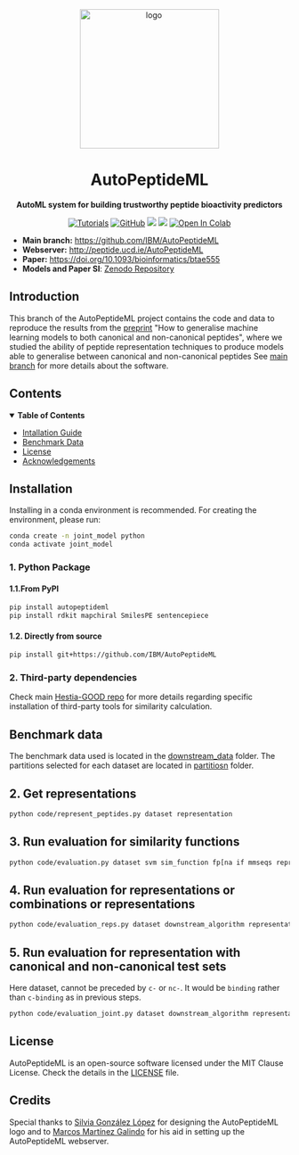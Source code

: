 <div align="center">

  <picture>
    <source media="(prefers-color-scheme: light)" srcset="https://ibm.github.io/AutoPeptideML/imgs/APML_light.png" height="250x">
    <img alt="logo" src="https://ibm.github.io/AutoPeptideML/imgs/APML_dark.png">
  </picture>

  <h1>AutoPeptideML</h1>

  <p>
    <strong>AutoML system for building trustworthy peptide bioactivity predictors</strong>
  </p>

  <p>    
    
<a href="https://ibm.github.io/AutoPeptideML/"><img alt="Tutorials" src="https://img.shields.io/badge/docs-tutorials-green" /></a>
<a href="https://github.com/IBM/AutoPeptideML/blob/main/LICENSE"><img alt="GitHub" src="https://img.shields.io/github/license/IBM/AutoPeptideML" /></a>
<a href="https://pypi.org/project/autopeptideml/"><img src="https://img.shields.io/pypi/v/autopeptideml" /></a>
<a href="https://static.pepy.tech/project/autopeptideml/"><img src="https://static.pepy.tech/badge/autopeptideml" /></a>
<a target="_blank" href="https://colab.research.google.com/github/IBM/AutoPeptideML/blob/main/examples/AutoPeptideML_Collab.ipynb">
  <img src="https://colab.research.google.com/assets/colab-badge.svg" alt="Open In Colab"/>
</a>



  </p>
</div>

- **Main branch:** <a href="https://github.com/IBM/AutoPeptideML" target="_blank">https://github.com/IBM/AutoPeptideML</a>
- **Webserver:** <a href="http://peptide.ucd.ie/AutoPeptideML" target="_blank">http://peptide.ucd.ie/AutoPeptideML</a>
- **Paper:** <a href="https://doi.org/10.1093/bioinformatics/btae555" target="_blank">https://doi.org/10.1093/bioinformatics/btae555</a>
- **Models and Paper SI**: <a href="https://zenodo.org/records/14591403/files/AutoPeptideML_SI.tar.gz?download=1" target="_blank">Zenodo Repository</a>

## Introduction

This branch of the AutoPeptideML project contains the code and data to reproduce the results from the [preprint]() "How to generalise machine learning models to both canonical and non-canonical peptides", where we studied the ability of peptide representation techniques to produce models able to generalise between canonical and non-canonical peptides  See [main branch](https://github.com/IBM/AutoPeptideML) for more details about the software.

## Contents

<details open markdown="1"><summary><b>Table of Contents</b></summary>

- [Intallation Guide](#installation)
- [Benchmark Data](#benchmark)
- [License](#license)
- [Acknowledgements](#acknowledgements)
 </details>

## Installation <a name="installation"></a>

Installing in a conda environment is recommended. For creating the environment, please run:

```bash
conda create -n joint_model python
conda activate joint_model
```

### 1. Python Package

#### 1.1.From PyPI


```bash
pip install autopeptideml
pip install rdkit mapchiral SmilesPE sentencepiece
```

#### 1.2. Directly from source

```bash
pip install git+https://github.com/IBM/AutoPeptideML
```

### 2. Third-party dependencies

Check main [Hestia-GOOD repo](https://github.com/IBM/Hestia-GOOD) for more details regarding specific installation of third-party tools for similarity calculation.

## Benchmark data <a name="benchmark"></a>

The benchmark data used is located in the [downstream_data]() folder. The partitions selected for each dataset are located in [partitiosn]() folder.


## 2. Get representations

```bash
python code/represent_peptides.py dataset representation
```

## 3. Run evaluation for similarity functions

```bash
python code/evaluation.py dataset svm sim_function fp[na if mmseqs representation radius[0 if mmseqs]
```

## 4. Run evaluation for representations or combinations or representations

```bash
python code/evaluation_reps.py dataset downstream_algorithm representation1,representation2 0 0
```

## 5. Run evaluation for representation with canonical and non-canonical test sets

Here dataset, cannot be preceded by `c-` or `nc-`. It would be `binding` rather than `c-binding` as in previous steps.

```bash
python code/evaluation_joint.py dataset downstream_algorithm representation 0 0
```

License <a name="license"></a>
-------
AutoPeptideML is an open-source software licensed under the MIT Clause License. Check the details in the [LICENSE](https://github.com/IBM/AutoPeptideML/blob/master/LICENSE) file.

Credits <a name="acknowledgements"></a>
-------

Special thanks to [Silvia González López](https://www.linkedin.com/in/silvia-gonz%C3%A1lez-l%C3%B3pez-717558221/) for designing the AutoPeptideML logo and to [Marcos Martínez Galindo](https://www.linkedin.com/in/marcosmartinezgalindo) for his aid in setting up the AutoPeptideML webserver.
